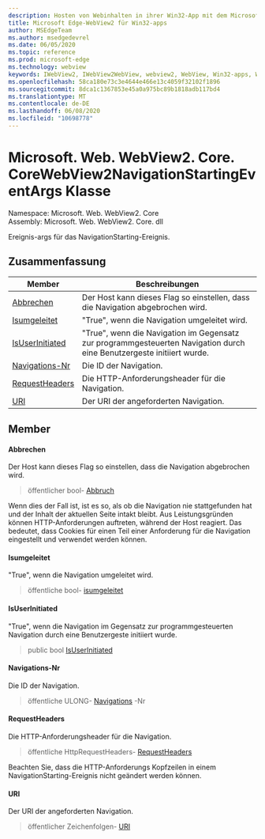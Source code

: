 ```yaml
---
description: Hosten von Webinhalten in ihrer Win32-App mit dem Microsoft Edge WebView2-Steuerelement
title: Microsoft Edge-WebView2 für Win32-apps
author: MSEdgeTeam
ms.author: msedgedevrel
ms.date: 06/05/2020
ms.topic: reference
ms.prod: microsoft-edge
ms.technology: webview
keywords: IWebView2, IWebView2WebView, webview2, WebView, Win32-apps, Win32, Edge, ICoreWebView2, ICoreWebView2Controller, Browser-Steuerelement, Edge-HTML
ms.openlocfilehash: 58ca180e73c3e4644e466e13c4059f32102f1896
ms.sourcegitcommit: 8dca1c1367853e45a0a975bc89b1818adb117bd4
ms.translationtype: MT
ms.contentlocale: de-DE
ms.lasthandoff: 06/08/2020
ms.locfileid: "10698778"
---
```

# Microsoft. Web. WebView2. Core. CoreWebView2NavigationStartingEventArgs Klasse 

Namespace: Microsoft. Web. WebView2. Core \
Assembly: Microsoft. Web. WebView2. Core. dll

Ereignis-args für das NavigationStarting-Ereignis.

## Zusammenfassung

 Member                        | Beschreibungen
--------------------------------|---------------------------------------------
[Abbrechen](#cancel) | Der Host kann dieses Flag so einstellen, dass die Navigation abgebrochen wird.
[Isumgeleitet](#isredirected) | "True", wenn die Navigation umgeleitet wird.
[IsUserInitiated](#isuserinitiated) | "True", wenn die Navigation im Gegensatz zur programmgesteuerten Navigation durch eine Benutzergeste initiiert wurde.
[Navigations-Nr](#navigationid) | Die ID der Navigation.
[RequestHeaders](#requestheaders) | Die HTTP-Anforderungsheader für die Navigation.
[URI](#uri) | Der URI der angeforderten Navigation.

## Member

#### Abbrechen 

Der Host kann dieses Flag so einstellen, dass die Navigation abgebrochen wird.

> öffentlicher bool- [Abbruch](#cancel)

Wenn dies der Fall ist, ist es so, als ob die Navigation nie stattgefunden hat und der Inhalt der aktuellen Seite intakt bleibt. Aus Leistungsgründen können HTTP-Anforderungen auftreten, während der Host reagiert. Das bedeutet, dass Cookies für einen Teil einer Anforderung für die Navigation eingestellt und verwendet werden können.

#### Isumgeleitet 

"True", wenn die Navigation umgeleitet wird.

> öffentliche bool- [isumgeleitet](#isredirected)

#### IsUserInitiated 

"True", wenn die Navigation im Gegensatz zur programmgesteuerten Navigation durch eine Benutzergeste initiiert wurde.

> public bool [IsUserInitiated](#isuserinitiated)

#### Navigations-Nr 

Die ID der Navigation.

> öffentliche ULONG- [Navigations](#navigationid) -Nr

#### RequestHeaders 

Die HTTP-Anforderungsheader für die Navigation.

> öffentliche HttpRequestHeaders- [RequestHeaders](#requestheaders)

Beachten Sie, dass die HTTP-Anforderungs Kopfzeilen in einem NavigationStarting-Ereignis nicht geändert werden können.

#### URI 

Der URI der angeforderten Navigation.

> öffentlicher Zeichenfolgen- [URI](#uri)

